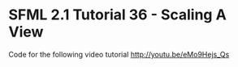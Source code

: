 SFML 2.1 Tutorial 36 - Scaling A View
=====================================

Code for the following video tutorial http://youtu.be/eMo9Hejs_Qs
